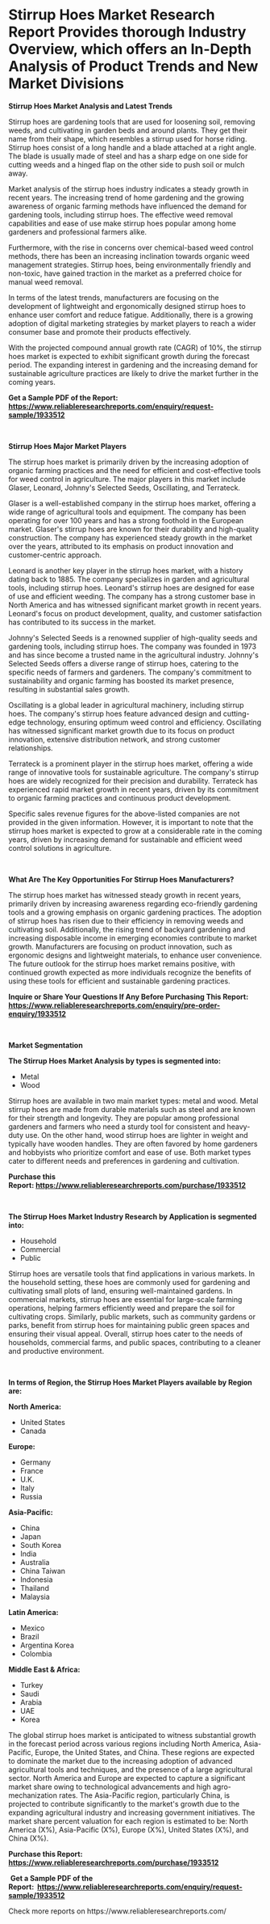 <p><h1>Stirrup Hoes Market Research Report Provides thorough Industry Overview, which offers an In-Depth Analysis of Product Trends and New Market Divisions</h1></p><p><strong>Stirrup Hoes Market Analysis and Latest Trends</strong></p>
<p><p>Stirrup hoes are gardening tools that are used for loosening soil, removing weeds, and cultivating in garden beds and around plants. They get their name from their shape, which resembles a stirrup used for horse riding. Stirrup hoes consist of a long handle and a blade attached at a right angle. The blade is usually made of steel and has a sharp edge on one side for cutting weeds and a hinged flap on the other side to push soil or mulch away.</p><p>Market analysis of the stirrup hoes industry indicates a steady growth in recent years. The increasing trend of home gardening and the growing awareness of organic farming methods have influenced the demand for gardening tools, including stirrup hoes. The effective weed removal capabilities and ease of use make stirrup hoes popular among home gardeners and professional farmers alike.</p><p>Furthermore, with the rise in concerns over chemical-based weed control methods, there has been an increasing inclination towards organic weed management strategies. Stirrup hoes, being environmentally friendly and non-toxic, have gained traction in the market as a preferred choice for manual weed removal.</p><p>In terms of the latest trends, manufacturers are focusing on the development of lightweight and ergonomically designed stirrup hoes to enhance user comfort and reduce fatigue. Additionally, there is a growing adoption of digital marketing strategies by market players to reach a wider consumer base and promote their products effectively.</p><p>With the projected compound annual growth rate (CAGR) of 10%, the stirrup hoes market is expected to exhibit significant growth during the forecast period. The expanding interest in gardening and the increasing demand for sustainable agriculture practices are likely to drive the market further in the coming years.</p></p>
<p><strong>Get a Sample PDF of the Report:&nbsp; <a href="https://www.reliableresearchreports.com/enquiry/request-sample/1933512">https://www.reliableresearchreports.com/enquiry/request-sample/1933512</a></strong></p>
<p>&nbsp;</p>
<p><strong>Stirrup Hoes Major Market Players</strong></p>
<p><p>The stirrup hoes market is primarily driven by the increasing adoption of organic farming practices and the need for efficient and cost-effective tools for weed control in agriculture. The major players in this market include Glaser, Leonard, Johnny's Selected Seeds, Oscillating, and Terrateck.</p><p>Glaser is a well-established company in the stirrup hoes market, offering a wide range of agricultural tools and equipment. The company has been operating for over 100 years and has a strong foothold in the European market. Glaser's stirrup hoes are known for their durability and high-quality construction. The company has experienced steady growth in the market over the years, attributed to its emphasis on product innovation and customer-centric approach.</p><p>Leonard is another key player in the stirrup hoes market, with a history dating back to 1885. The company specializes in garden and agricultural tools, including stirrup hoes. Leonard's stirrup hoes are designed for ease of use and efficient weeding. The company has a strong customer base in North America and has witnessed significant market growth in recent years. Leonard's focus on product development, quality, and customer satisfaction has contributed to its success in the market.</p><p>Johnny's Selected Seeds is a renowned supplier of high-quality seeds and gardening tools, including stirrup hoes. The company was founded in 1973 and has since become a trusted name in the agricultural industry. Johnny's Selected Seeds offers a diverse range of stirrup hoes, catering to the specific needs of farmers and gardeners. The company's commitment to sustainability and organic farming has boosted its market presence, resulting in substantial sales growth.</p><p>Oscillating is a global leader in agricultural machinery, including stirrup hoes. The company's stirrup hoes feature advanced design and cutting-edge technology, ensuring optimum weed control and efficiency. Oscillating has witnessed significant market growth due to its focus on product innovation, extensive distribution network, and strong customer relationships.</p><p>Terrateck is a prominent player in the stirrup hoes market, offering a wide range of innovative tools for sustainable agriculture. The company's stirrup hoes are widely recognized for their precision and durability. Terrateck has experienced rapid market growth in recent years, driven by its commitment to organic farming practices and continuous product development.</p><p>Specific sales revenue figures for the above-listed companies are not provided in the given information. However, it is important to note that the stirrup hoes market is expected to grow at a considerable rate in the coming years, driven by increasing demand for sustainable and efficient weed control solutions in agriculture.</p></p>
<p>&nbsp;</p>
<p><strong>What Are The Key Opportunities For Stirrup Hoes Manufacturers?</strong></p>
<p><p>The stirrup hoes market has witnessed steady growth in recent years, primarily driven by increasing awareness regarding eco-friendly gardening tools and a growing emphasis on organic gardening practices. The adoption of stirrup hoes has risen due to their efficiency in removing weeds and cultivating soil. Additionally, the rising trend of backyard gardening and increasing disposable income in emerging economies contribute to market growth. Manufacturers are focusing on product innovation, such as ergonomic designs and lightweight materials, to enhance user convenience. The future outlook for the stirrup hoes market remains positive, with continued growth expected as more individuals recognize the benefits of using these tools for efficient and sustainable gardening practices.</p></p>
<p><strong>Inquire or Share Your Questions If Any Before Purchasing This Report: <a href="https://www.reliableresearchreports.com/enquiry/pre-order-enquiry/1933512">https://www.reliableresearchreports.com/enquiry/pre-order-enquiry/1933512</a></strong></p>
<p>&nbsp;</p>
<p><strong>Market Segmentation</strong></p>
<p><strong>The Stirrup Hoes Market Analysis by types is segmented into:</strong></p>
<p><ul><li>Metal</li><li>Wood</li></ul></p>
<p><p>Stirrup hoes are available in two main market types: metal and wood. Metal stirrup hoes are made from durable materials such as steel and are known for their strength and longevity. They are popular among professional gardeners and farmers who need a sturdy tool for consistent and heavy-duty use. On the other hand, wood stirrup hoes are lighter in weight and typically have wooden handles. They are often favored by home gardeners and hobbyists who prioritize comfort and ease of use. Both market types cater to different needs and preferences in gardening and cultivation.</p></p>
<p><strong>Purchase this Report:&nbsp;<a href="https://www.reliableresearchreports.com/purchase/1933512">https://www.reliableresearchreports.com/purchase/1933512</a></strong></p>
<p>&nbsp;</p>
<p><strong>The Stirrup Hoes Market Industry Research by Application is segmented into:</strong></p>
<p><ul><li>Household</li><li>Commercial</li><li>Public</li></ul></p>
<p><p>Stirrup hoes are versatile tools that find applications in various markets. In the household setting, these hoes are commonly used for gardening and cultivating small plots of land, ensuring well-maintained gardens. In commercial markets, stirrup hoes are essential for large-scale farming operations, helping farmers efficiently weed and prepare the soil for cultivating crops. Similarly, public markets, such as community gardens or parks, benefit from stirrup hoes for maintaining public green spaces and ensuring their visual appeal. Overall, stirrup hoes cater to the needs of households, commercial farms, and public spaces, contributing to a cleaner and productive environment.</p></p>
<p>&nbsp;</p>
<p><strong>In terms of Region, the Stirrup Hoes Market Players available by Region are:</strong></p>
<p>
    <p> <strong> North America: </strong>
        <ul>
            <li>United States</li>
            <li>Canada</li>
        </ul>
        </p> 
    <p> <strong> Europe: </strong>
        <ul>
            <li>Germany</li>
            <li>France</li>
            <li>U.K.</li>
            <li>Italy</li>
            <li>Russia</li>
        </ul>
        </p> 
    <p> <strong> Asia-Pacific: </strong>
        <ul>
            <li>China</li>
            <li>Japan</li>
            <li>South Korea</li>
            <li>India</li>
            <li>Australia</li>
            <li>China Taiwan</li>
            <li>Indonesia</li>
            <li>Thailand</li>
            <li>Malaysia</li>
        </ul>
        </p> 
    <p> <strong> Latin America: </strong>
        <ul>
            <li>Mexico</li>
            <li>Brazil</li>
            <li>Argentina Korea</li>
            <li>Colombia</li>
        </ul>
        </p> 
    <p> <strong> Middle East & Africa: </strong>
        <ul>
            <li>Turkey</li>
            <li>Saudi</li>
            <li>Arabia</li>
            <li>UAE</li>
            <li>Korea</li>
        </ul>
    </p>
    </p>
<p><p>The global stirrup hoes market is anticipated to witness substantial growth in the forecast period across various regions including North America, Asia-Pacific, Europe, the United States, and China. These regions are expected to dominate the market due to the increasing adoption of advanced agricultural tools and techniques, and the presence of a large agricultural sector. North America and Europe are expected to capture a significant market share owing to technological advancements and high agro-mechanization rates. The Asia-Pacific region, particularly China, is projected to contribute significantly to the market's growth due to the expanding agricultural industry and increasing government initiatives. The market share percent valuation for each region is estimated to be: North America (X%), Asia-Pacific (X%), Europe (X%), United States (X%), and China (X%).</p></p>
<p><strong>Purchase this Report: <a href="https://www.reliableresearchreports.com/purchase/1933512">https://www.reliableresearchreports.com/purchase/1933512</a></strong></p>
<p>&nbsp;<strong>Get a Sample PDF of the Report:&nbsp;&nbsp;<a href="https://www.reliableresearchreports.com/enquiry/request-sample/1933512">https://www.reliableresearchreports.com/enquiry/request-sample/1933512</a></strong></p>
<p><strong></strong></p>
<p>Check more reports on https://www.reliableresearchreports.com/</p>